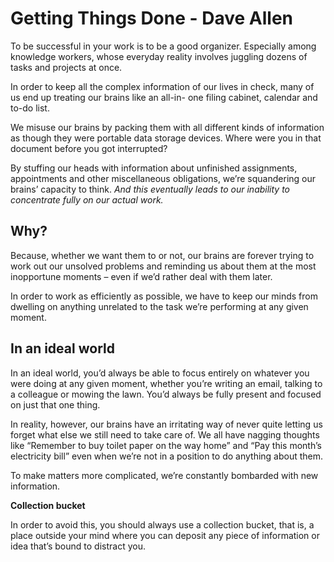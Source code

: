 # Getting Things Done - Dave Allen

To be successful in your work is to be a good organizer. Especially among knowledge workers, whose everyday reality involves juggling dozens of tasks and projects at once.

In order to keep all the complex information of our lives in check, many of us end up treating our brains like an all-in- one filing cabinet, calendar and to-do list.

We misuse our brains by packing them with all different kinds of information as though they were portable data storage devices. Where were you in that document before you got interrupted?

By stuffing our heads with information about unfinished assignments, appointments and other miscellaneous obligations, we’re squandering our brains’ capacity to think. *And this eventually leads to our inability to concentrate fully on our actual work.*

## Why?

Because, whether we want them to or not, our brains are forever trying to work out our unsolved problems and reminding us about them at the most inopportune moments  – even if we’d rather deal with them later.


In order to work as efficiently as possible, we have to keep our minds from dwelling on anything unrelated to the task we’re performing at any given moment.

## In an ideal world

In an ideal world, you’d always be able to focus entirely on whatever you were doing at any given moment, whether you’re writing an email, talking to a colleague or mowing the lawn. You’d always be fully present and focused on just that one thing.

In reality, however, our brains have an irritating way of never quite letting us forget what else we still need to take care of. We all have nagging thoughts like “Remember to buy toilet paper on the way home” and “Pay this month’s electricity bill” even when we’re not in a position to do anything about them.

To make matters more complicated, we’re constantly bombarded with new information.

**Collection bucket** 

In order to avoid this, you should always use a collection bucket, that is, a place outside your mind where you can deposit any piece of information or idea that’s bound to distract you.

